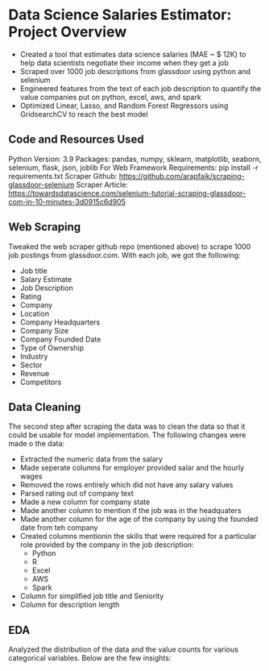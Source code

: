 # Data Science Salaries Estimator: Project Overview

 - Created a tool that estimates data science salaries (MAE ~ $ 12K) to help data scientists negotiate their income when they get a job
- Scraped over 1000 job descriptions from glassdoor using python and selenium
- Engineered features from the text of each job description to quantify the value companies put on python, excel, aws, and spark
- Optimized Linear, Lasso, and Random Forest Regressors using GridsearchCV to reach the best model

## Code and Resources Used

Python Version: 3.9
Packages: pandas, numpy, sklearn, matplotlib, seaborn, selenium, flask, json, joblib
For Web Framework Requirements: pip install -r requirements.txt
Scraper Github: https://github.com/arapfaik/scraping-glassdoor-selenium
Scraper Article: https://towardsdatascience.com/selenium-tutorial-scraping-glassdoor-com-in-10-minutes-3d0915c6d905

## Web Scraping

Tweaked the web scraper github repo (mentioned above) to scrape 1000 job postings from glassdoor.com. With each job, we got the following:

- Job title
- Salary Estimate
- Job Description
- Rating
- Company
- Location
- Company Headquarters
- Company Size
- Company Founded Date
- Type of Ownership
- Industry
- Sector
- Revenue
- Competitors

## Data Cleaning

The second step after scraping the data was to clean the data so that it could be usable for model implementation. The following changes were made o the data:

- Extracted the numeric data from the salary
- Made seperate columns for employer provided salar and the hourly wages
- Removed the rows entirely which did not have any salary values
- Parsed rating out of company text
- Made a new column for company state
- Made another column to mention if the job was in the headquaters
- Made another column for the age of the company by using the founded date from teh company
- Created columns mentionin the skills that were required for a particular role provided by the company in the job description:
  - Python
  - R
  - Excel
  - AWS
  - Spark
- Column for simplified job title and Seniority
- Column for description length

## EDA

Analyzed the distribution of the data and the value counts for various categorical variables.  Below are the few insights:


